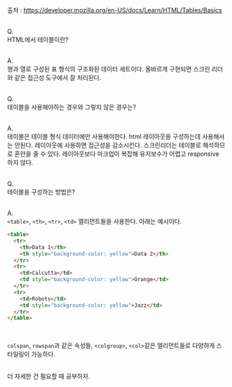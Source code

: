 출처 : https://developer.mozilla.org/en-US/docs/Learn/HTML/Tables/Basics<br/><br/>

Q.<br/>
HTML에서 테이블이란?<br/><br/>

A.<br/>
행과 열로 구성된 표 형식의 구조화된 데이터 세트이다. 올바르게 구현되면 스크린 리더와 같은 접근성 도구에서 잘 처리된다.<br/><br/>

Q.<br/>
테이블을 사용해야하는 경우와 그렇지 않은 경우는?<br/><br/>

A.<br/>
테이블은 테이블 형식 데이터에만 사용해야한다. html 레이아웃을 구성하는데 사용해서는 안된다. 레이아웃에 사용하면 접근성을 감소시킨다. 스크린리더는 테이블로 해석하므로 혼란을 줄 수 있다. 레이아웃보다 마크업이 복잡해 유지보수가 어렵고 responsive 하지 않다.<br/><br/>

Q.<br/>
테이블을 구성하는 방법은?<br/><br/>

A.<br/>
`<table>`, `<th>`, `<tr>`, `<td>` 엘리먼트들을 사용한다. 아래는 예시이다.<br/>
```html
<table>
  <tr>
    <th>Data 1</th>
    <th style="background-color: yellow">Data 2</th>
  </tr>
  <tr>
    <td>Calcutta</td>
    <td style="background-color: yellow">Orange</td>
  </tr>
  <tr>
    <td>Robots</td>
    <td style="background-color: yellow">Jazz</td>
  </tr>
</table>
```
<br/>

`colspan`, `rowspan`과 같은 속성들, `<colgroup>`, `<col>`같은 엘리먼트들로 다양하게 스타일링이 가능하다.<br/><br/>

더 자세한 건 필요할 때 공부하자.